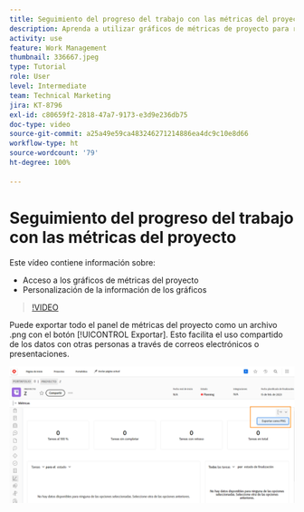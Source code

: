 ```yaml
---
title: Seguimiento del progreso del trabajo con las métricas del proyecto
description: Aprenda a utilizar gráficos de métricas de proyecto para realizar un seguimiento del progreso del trabajo del proyecto en  [!DNL  Workfront].
activity: use
feature: Work Management
thumbnail: 336667.jpeg
type: Tutorial
role: User
level: Intermediate
team: Technical Marketing
jira: KT-8796
exl-id: c80659f2-2818-47a7-9173-e3d9e236db75
doc-type: video
source-git-commit: a25a49e59ca483246271214886ea4dc9c10e8d66
workflow-type: ht
source-wordcount: '79'
ht-degree: 100%

---
```


# Seguimiento del progreso del trabajo con las métricas del proyecto

Este vídeo contiene información sobre:

* Acceso a los gráficos de métricas del proyecto
* Personalización de la información de los gráficos

>[!VIDEO](https://video.tv.adobe.com/v/336667/?quality=12&learn=on)

Puede exportar todo el panel de métricas del proyecto como un archivo .png con el botón [!UICONTROL Exportar]. Esto facilita el uso compartido de los datos con otras personas a través de correos electrónicos o presentaciones.

![Página de métricas del proyecto exportadas](assets/planner-fund-metrics-export.png)

<!---
Overview of project metrics
--->
